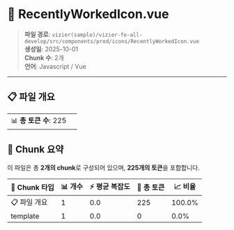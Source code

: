 # 📄 RecentlyWorkedIcon.vue

> **파일 경로**: `vizier(sample)/vizier-fe-all-develop/src/components/prod/icons/RecentlyWorkedIcon.vue`  
> **생성일**: 2025-10-01  
> **Chunk 수**: 2개  
> **언어**: Javascript / Vue
---


## 📋 파일 개요

| | |
|--|--|
| 📊 **총 토큰 수**: 225 |  |






## 🧩 Chunk 요약

이 파일은 총 **2개의 chunk**로 구성되어 있으며, **225개의 토큰**을 포함합니다.

| 🧩 Chunk 타입 | 📊 개수 | ⚡ 평균 복잡도 | 📝 총 토큰 | 📈 비율 |
|---------------|--------|-------------|----------|--------|
| 📋 파일 개요 | 1 | 0.0 | 225 | 100.0% |
| template | 1 | 0.0 | 0 | 0.0% |

